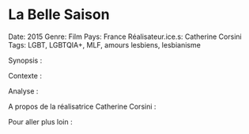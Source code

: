 # La Belle Saison

Date: 2015
Genre: Film
Pays: France
Réalisateur.ice.s: Catherine Corsini
Tags: LGBT, LGBTQIA+, MLF, amours lesbiens, lesbianisme

Synopsis : 

Contexte : 

Analyse : 

A propos de la réalisatrice Catherine Corsini  : 

Pour aller plus loin :